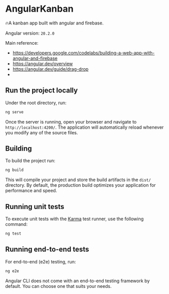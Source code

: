 # AngularKanban

🔥A kanban app built with angular and firebase.

Angular version: `20.2.0`

Main reference:

- https://developers.google.com/codelabs/building-a-web-app-with-angular-and-firebase
- https://angular.dev/overview
- https://angular.dev/guide/drag-drop
- 

## Run the project locally

Under the root directory, run:

```bash
ng serve
```

Once the server is running, open your browser and navigate to `http://localhost:4200/`. The application will automatically reload whenever you modify any of the source files.


## Building

To build the project run:

```bash
ng build
```

This will compile your project and store the build artifacts in the `dist/` directory. By default, the production build optimizes your application for performance and speed.

## Running unit tests

To execute unit tests with the [Karma](https://karma-runner.github.io) test runner, use the following command:

```bash
ng test
```

## Running end-to-end tests

For end-to-end (e2e) testing, run:

```bash
ng e2e
```

Angular CLI does not come with an end-to-end testing framework by default. You can choose one that suits your needs.
